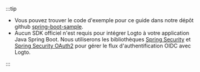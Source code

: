 :::tip

- Vous pouvez trouver le code d'exemple pour ce guide dans notre dépôt github [spring-boot-sample](https://github.com/logto-io/spring-boot-sample).
- Aucun SDK officiel n'est requis pour intégrer Logto à votre application Java Spring Boot. Nous utiliserons les bibliothèques [Spring Security](https://spring.io/projects/spring-security) et [Spring Security OAuth2](https://spring.io/guides/tutorials/spring-boot-oauth2) pour gérer le flux d'authentification OIDC avec Logto.

:::
